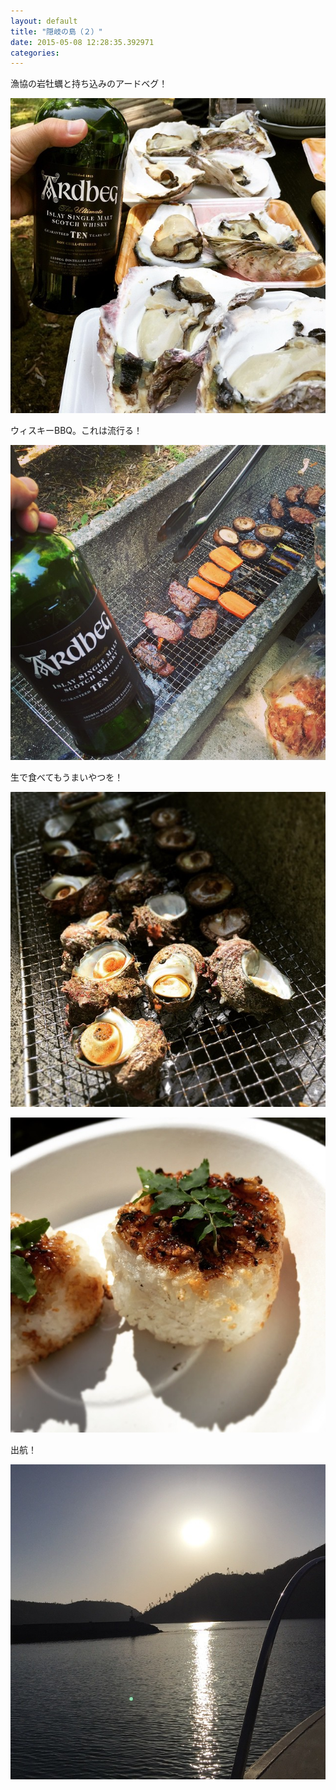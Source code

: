 ```yaml
---
layout: default
title: "隠岐の島（２）"
date: 2015-05-08 12:28:35.392971
categories: 
---
```


漁協の岩牡蠣と持ち込みのアードベグ！  

![漁協の岩牡蠣と持ち込みのアードベグ](/assets/images/201505/11236001_293784720745615_575171062_n.jpg)

ウィスキーBBQ。これは流行る！

![ウィスキーBBQ](/assets/images/201505/11190171_345730358970207_547284934_n.jpg)

生で食べてもうまいやつを！

![サザエつぼ焼き](/assets/images/201505/11201706_730847767034817_77557220_n.jpg)

![](/assets/images/201505/11236120_1437711913210482_1541501423_n.jpg)

出航！

![出航！](/assets/images/201505/11192992_1437761609873133_1290647255_n.jpg)


